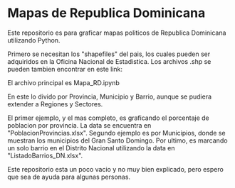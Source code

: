 # Mapas de Republica Dominicana
Este repositorio es para graficar mapas politicos de Republica Dominicana utilizando Python. 

Primero se necesitan los "shapefiles" del pais, los cuales pueden ser adquiridos en la Oficina Nacional de Estadistica. Los archivos .shp se pueden tambien encontrar en este link: 

El archivo principal es Mapa_RD.ipynb 

En este lo divido por Provincia, Municipio y Barrio, aunque se pudiera extender a Regiones y Sectores. 

El primer ejemplo, y el mas completo, es graficando el porcentaje de poblacion por provincia. La data se encuentra en "PoblacionProvincias.xlsx". 
Segundo ejemplo es por Municipios, donde se muestran los municipios del Gran Santo Domingo. 
Por ultimo, es marcando un solo barrio en el Distrito Nacional utilizando la data en "ListadoBarrios_DN.xlsx". 

Este repositorio esta un poco vacio y no muy bien explicado, pero espero que sea de ayuda para algunas personas. 
